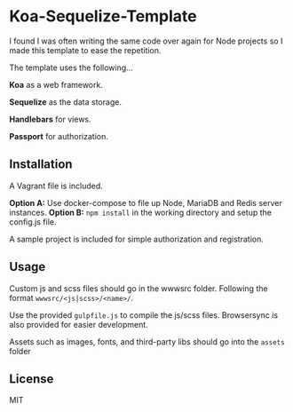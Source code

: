# Koa-Sequelize-Template

I found I was often writing the same code over again for Node projects so I made this template to ease the repetition.

The template uses the following...

<b>Koa</b> as a web framework.

<b>Sequelize</b> as the data storage.

<b>Handlebars</b> for views.

<b>Passport</b> for authorization.

## Installation

A Vagrant file is included.

<b>Option A:</b> Use docker-compose to file up Node, MariaDB and Redis server instances.
<b>Option B:</b> `npm install` in the working directory and setup the config.js file.

A sample project is included for simple authorization and registration.

## Usage

Custom js and scss files should go in the wwwsrc folder. Following the format `wwwsrc/<js|scss>/<name>/`. 

Use the provided `gulpfile.js` to compile the js/scss files. Browsersync is also provided for easier development.

Assets such as images, fonts, and third-party libs should go into the `assets` folder

## License

MIT
